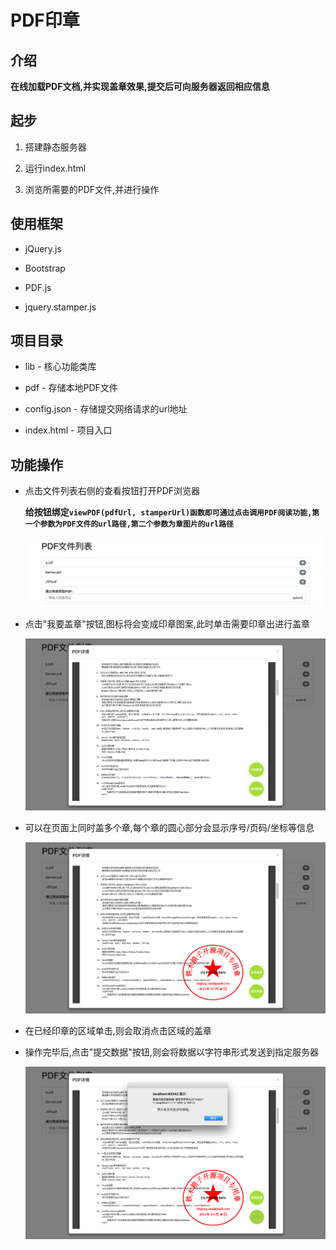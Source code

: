 PDF印章
=====

介绍
----

__在线加载PDF文档,并实现盖章效果,提交后可向服务器返回相应信息__

起步
----

1. 搭建静态服务器
 
2. 运行index.html

3. 浏览所需要的PDF文件,并进行操作

使用框架
----

* jQuery.js

* Bootstrap

* PDF.js

* jquery.stamper.js

项目目录
----

* lib - 核心功能类库

* pdf - 存储本地PDF文件

* config.json - 存储提交网络请求的url地址

* index.html - 项目入口

功能操作
----

* 点击文件列表右侧的查看按钮打开PDF浏览器

    __给按钮绑定`viewPDF(pdfUrl, stamperUrl)函数即可通过点击调用PDF阅读功能,第一个参数为PDF文件的url路径,第二个参数为章图片的url路径`__
     
    ![文件列表][1]


* 点击"我要盖章"按钮,图标将会变成印章图案,此时单击需要印章出进行盖章

    ![PDF浏览][2]

* 可以在页面上同时盖多个章,每个章的圆心部分会显示序号/页码/坐标等信息

    ![PDF盖章][3]

* 在已经印章的区域单击,则会取消点击区域的盖章

* 操作完毕后,点击"提交数据"按钮,则会将数据以字符串形式发送到指定服务器
    
    ![提交数据][4]


[1]:lib/web/images/readmeImg/list.png
[2]:lib/web/images/readmeImg/pdf.png
[3]:lib/web/images/readmeImg/stamper.png
[4]:lib/web/images/readmeImg/submit.png
